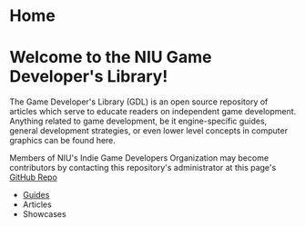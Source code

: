 # Home

# Welcome to the NIU Game Developer's Library!

The Game Developer's Library (GDL) is an open source repository of articles which serve to educate readers on independent game development. Anything related to game development, be it engine-specific guides, general development strategies, or even lower level concepts in computer graphics can be found here.

Members of NIU's Indie Game Developers Organization may become contributors by contacting this repository's administrator at this page's [GitHub Repo](https://github.com/niu-gdo/game-developers-library)

* [Guides](./guides/guides-index.md)
* Articles
* Showcases